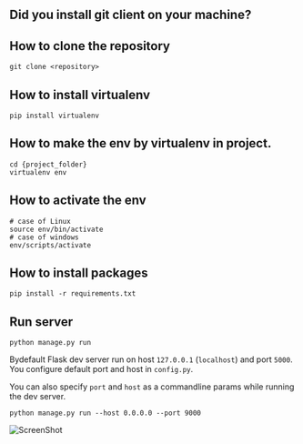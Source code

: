 ## Did you install git client on your machine?
## How to clone the repository
	git clone <repository>
## How to install virtualenv
	pip install virtualenv
## How to make the env by virtualenv in project.
	cd {project_folder}
	virtualenv env
## How to activate the env
	# case of Linux
	source env/bin/activate
	# case of windows
	env/scripts/activate
## How to install packages
	pip install -r requirements.txt
## Run server

	python manage.py run

Bydefault Flask dev server run on host `127.0.0.1` (`localhost`) and port `5000`. You configure default port and host in `config.py`.

You can also specify `port` and `host` as a commandline params while running the dev server.

	python manage.py run --host 0.0.0.0 --port 9000
![ScreenShot](https://raw.githubusercontent.com/app-generator/flask-mongo-binance-api/main/static/Capture.PNG?raw=true "Demo")
